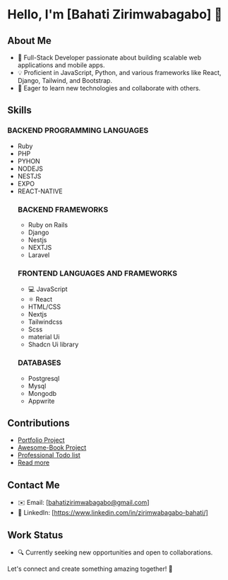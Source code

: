 
# Hello, I'm [Bahati Zirimwabagabo] 👋

## About Me
- 🚀 Full-Stack Developer passionate about building scalable web applications and mobile apps.
- 💡 Proficient in JavaScript, Python, and various frameworks like React, Django, Tailwind, and Bootstrap.
- 🌱 Eager to learn new technologies and collaborate with others.

## Skills
### BACKEND PROGRAMMING LANGUAGES
- Ruby
- PHP
- PYHON
- NODEJS
- NESTJS
- EXPO
- REACT-NATIVE
  ### BACKEND FRAMEWORKS
  - Ruby on Rails
  - Django
  - Nestjs
  - NEXTJS
  - Laravel
  ### FRONTEND LANGUAGES AND FRAMEWORKS
  - 💻 JavaScript
  - ⚛️ React
  - HTML/CSS
  - Nextjs
  - Tailwindcss
  - Scss
  - material Ui
  - Shadcn Ui library
  ### DATABASES
  - Postgresql
  - Mysql
  - Mongodb
  - Appwrite


## Contributions
- [Portfolio Project](https://github.com/zbahati/Portfolio)
- [Awesome-Book Project](https://github.com/Simpleshaikh1/Awesome-Books)
- [Professional Todo list ](https://github.com/zbahati/Todo-list)
- [Read more](https://github.com/zbahati/)

## Contact Me
- ✉️ Email: [bahatizirimwabagabo@gmail.com]
- 💼 LinkedIn: [https://www.linkedin.com/in/zirimwabagabo-bahati/]

## Work Status
- 🔍 Currently seeking new opportunities and open to collaborations.

Let's connect and create something amazing together! 🌟
